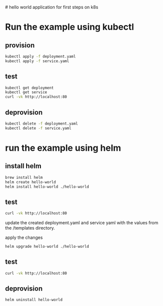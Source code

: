 # hello world application for first steps on k8s

# Run the example using kubectl

## provision

```bash
kubectl apply -f deployment.yaml
kubectl apply -f service.yaml
```

## test

```bash
kubectl get deployment
kubectl get service
curl -vk http://localhost:80
```

## deprovision

```bash
kubectl delete -f deployment.yaml
kubectl delete -f service.yaml
```

# run the example using helm

## install helm

```bash
brew install helm
helm create hello-world
helm install hello-world ./hello-world
```

## test

```bash
curl -vk http://localhost:80
```

update the created deployment.yaml and service yaml with the values from the /templates directory.

apply the changes

```bash
helm upgrade hello-world ./hello-world
```

## test

```bash
curl -vk http://localhost:80
```

## deprovision

```bash
helm uninstall hello-world
```
